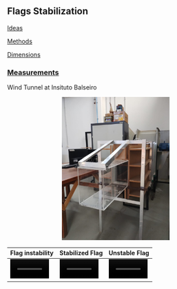 ##  Flags Stabilization 

[Ideas](discusion.md)

[Methods](methods.md)

[Dimensions](dimensions.md)

### [Measurements](Measurements.md) 


Wind Tunnel at Insituto Balseiro 
<p align="center">
 <img src="/figures/tunel_balseiro.jpeg" alt="tunel_balseiro" width="250"/> 
</p>
 
| Flag instability | Stabilized Flag | Unstable Flag |
|------------------|-----------------|---------------|
|<video src='https://github.com/user-attachments/assets/f578a84e-8317-4b18-b5c7-8f46632e195d' width=90/>|<video src='https://github.com/user-attachments/assets/d816dc86-d4b5-4859-ae8d-7a72e91bb20f' width=90/>|<video src='https://github.com/user-attachments/assets/bee5ac88-b872-49c3-a9ab-aa8b45cff5fd' width=90/>|




































